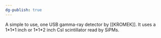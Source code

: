 ```yaml
---
dg-publish: true
---
```

A simple to use, one USB gamma-ray detector by [[KROMEK]]. It uses a 1\*1\*1 inch or 1\*1\*2 inch CsI scintillator read by SiPMs. 